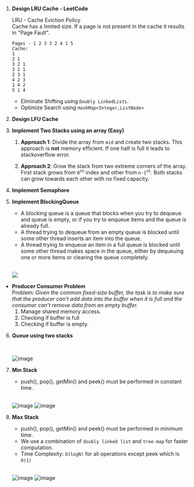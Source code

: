 1. **Design LRU Cache - LeetCode** <br>
   
   LRU - Cache Eviction Policy<br>
   Cache has a limited size. If a page is not present
   in the cache it results in "Page Fault".
   ```
   Pages - 1 2 3 3 2 4 1 5
   Cache:
   1
   2 1
   3 2 1
   3 2 1
   2 3 1
   4 2 3
   1 4 2
   5 1 4
   ```
   * Eliminate Shifting using `Doubly LinkedLists`. <br>
   * Optimize Search using `HashMap<Integer,ListNode>`


2. **Design LFU Cache**


3. **Implement Two Stacks using an array (Easy)**
    1. **Approach 1**:   Divide the array from `mid` and create two stacks.
    This approach is **not** memory efficient. If one half 
        is full it leads to stackoverflow error.
        
    2. **Approach 2**: Grow the stack from two extreme corners of the array.
    First stack grows from <code>0<sup>th</sup></code> index and other from
        <code>n-1<sup>th</sup></code>. Both stacks can grow 
        towards each other with no fixed capacity.


4. **Implement Semaphore**


5. **Implement BlockingQueue**
    
    * A blocking queue is a queue that blocks when you try to dequeue and queue is empty, or if you try to 
      enqueue items and the queue is already full. 
    * A thread trying to dequeue from an empty queue is blocked until some other thread inserts an item into the queue. 
    * A thread trying to enqueue an item in a full queue is blocked until some other thread makes space in the queue, 
      either by dequeuing one or more items or clearing the queue completely.
   
    <p align="left">
   <br>
   <img  src="https://user-images.githubusercontent.com/17683048/146622260-fb7239f9-7add-4bb3-abf0-6e5b96bfc034.png">
   </p>

* **Producer Consumer Problem**
  <br>
  Problem: _Given the common fixed-size buffer, the task is to make sure that the producer can’t add data into the buffer
  when it is full and the consumer can’t remove data from an empty buffer._
   1. Manage shared memory access.
   2. Checking if buffer is full
   3. Checking if buffer is empty.
   


6. **Queue using two stacks** 
    
    <br>
   
   ![image](https://user-images.githubusercontent.com/17683048/153788239-91257884-f4b3-4045-ae05-f962ea7e0306.png)


7. **Min Stack**

    * push(), pop(), getMin() and peek() must be performed in constant time. 
      
    <br>

   ![image](https://user-images.githubusercontent.com/17683048/153789015-244dd519-0259-45f6-9782-41df51d100a0.png)
   ![image](https://user-images.githubusercontent.com/17683048/153789554-72e5dfae-5f33-43d7-a120-b92610f48911.png)


8. **Max Stack**

   * push(), pop(), getMin() and peek() must be performed in minimum time.
   * We use a combination of `doubly linked list` and `tree-map` for faster computation.
   * Time Complexity: `O(logN)` for all operations except peek which is `O(1)`

   <br>
   
   ![image](https://user-images.githubusercontent.com/17683048/154005261-aa74205e-9679-4994-98c3-88170ca25a9c.png)
   ![image](https://user-images.githubusercontent.com/17683048/154005306-bc0bcfd6-1ea4-4812-9f12-0611ab303f3d.png)
